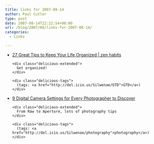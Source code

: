```yaml
---
title: links for 2007-08-14
author: Paul Cutler
type: post
date: 2007-08-14T22:22:54+00:00
url: /blog/2007/08/links-for-2007-08-14/
categories:
  - Links

---
```

<ul class="delicious">
  <li>
    <div class="delicious-link">
      <a href="http://zenhabits.net/2007/08/27-great-tips-to-keep-your-life-organized/">27 Great Tips to Keep Your Life Organized | zen habits</a>
    </div>
    
    <div class="delicious-extended">
      Get organized!
    </div>
    
    <div class="delicious-tags">
      (tags: <a href="http://del.icio.us/Silwenae/GTD">GTD</a>)
    </div>
  </li>
  
  <li>
    <div class="delicious-link">
      <a href="http://www.cheapshooter.com/2007/08/13/9-digital-camera-settings-for-every-photographer-to-discover/">9 Digital Camera Settings for Every Photographer to Discover</a>
    </div>
    
    <div class="delicious-extended">
      From Raw to Aperture, lots of photography tips
    </div>
    
    <div class="delicious-tags">
      (tags: <a href="http://del.icio.us/Silwenae/photography">photography</a>)
    </div>
  </li>
</ul>